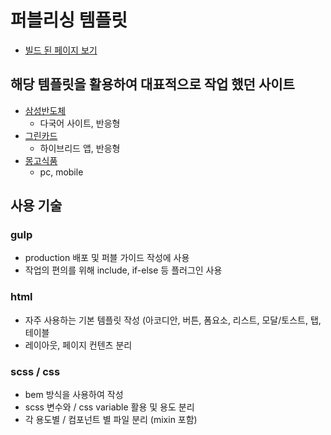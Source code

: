 # 퍼블리싱 템플릿

- [빌드 된 페이지 보기](https://vanadis0929.github.io/publish_templete/build/deploy/gate/gate_viewHtml/index_pc.html)

## 해당 템플릿을 활용하여 대표적으로 작업 했던 사이트

- [삼성반도체](https://semiconductor.samsung.com/)
  - 다국어 사이트, 반응형
- [그린카드](https://green-card.co.kr/app/mainPage.do)
  - 하이브리드 앱, 반응형
- [몽고식품](https://www.monggofood.com/)
  - pc, mobile

## 사용 기술

### gulp

- production 배포 및 퍼블 가이드 작성에 사용
- 작업의 편의를 위해 include, if-else 등 플러그인 사용

### html

- 자주 사용하는 기본 템플릿 작성 (아코디안, 버튼, 폼요소, 리스트, 모달/토스트, 탭, 테이블
- 레이아웃, 페이지 컨텐츠 분리

### scss / css

- bem 방식을 사용하여 작성
- scss 변수와 / css variable 활용 및 용도 분리
- 각 용도별 / 컴포넌트 별 파일 분리 (mixin 포함)

